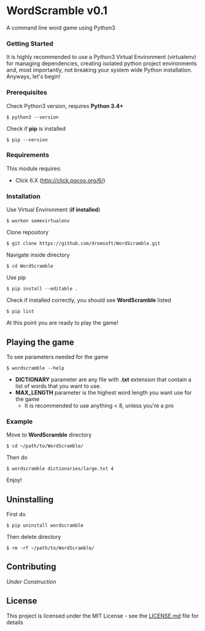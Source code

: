 # WordScramble v0.1

 A command line word game using Python3

### Getting Started

It is highly recommended to use a Python3 Virtual Environment (virtualenv) for managing dependencies, creating isolated python project environments and, most importantly, not breaking your system wide Python installation. Anyways, let's begin!

### Prerequisites

Check Python3 version, requires **Python 3.4+**
```
$ python3 --version
```
Check if **pip** is installed
```
$ pip --version
```

### Requirements

This module requires:

- Click 6.X (http://click.pocoo.org/6/)

### Installation

Use Virtual Environment (**if installed**)
```
$ workon somevirtualenv
```
Clone repository
```
$ git clone https://github.com/dromsoft/WordScramble.git
```
Navigate inside directory
```
$ cd WordScramble
```
Use pip
```
$ pip install --editable .
```
Check if installed correctly, you should see **WordScramble** listed
```
$ pip list
```
At this point you are ready to play the game!

## Playing the game

To see parameters needed for the game
```
$ wordscramble --help
```
- **DICTIONARY** parameter are any file with **.txt** extension that contain a list of words that you want to use.
- **MAX_LENGTH** parameter is the highest word length you want use for the game
    - It is recommended to use anything < 8, unless you're a pro

### Example

Move to **WordScramble** directory
```
$ cd ~/path/to/WordScramble/
```
Then do
```
$ wordscramble dictionaries/large.txt 4
```
Enjoy!

## Uninstalling

First do
```
$ pip uninstall wordscramble
```

Then delete directory
```
$ rm -rf ~/path/to/WordScramble/
```

## Contributing

_Under Construction_

## License

This project is licensed under the MIT License - see the [LICENSE.md](LICENSE.md) file for details